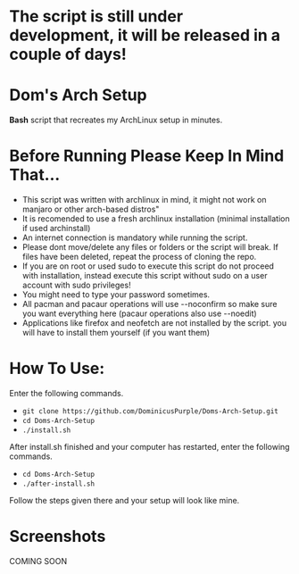 # The script is still under development, it will be released in a couple of days!
# Dom's **Arch** Setup
**Bash** script that recreates my ArchLinux setup in minutes.

# Before Running Please Keep In Mind That...
* This script was written with archlinux in mind, it might not work on manjaro or other arch-based distros"
* It is recomended to use a fresh archlinux installation (minimal installation if used archinstall)
* An internet connection is mandatory while running the script.
* Please dont move/delete any files or folders or the script will break. If files have been deleted, repeat the process of cloning the repo.
* If you are on root or used sudo to execute this script do not proceed with installation, instead execute this script without sudo on a user account with sudo privileges!
* You might need to type your password sometimes.
* All pacman and pacaur operations will use --noconfirm so make sure you want everything here (pacaur operations also use --noedit)
* Applications like firefox and neofetch are not installed by the script. you will have to install them yourself (if you want them)

# How To Use:
Enter the following commands.

* `git clone https://github.com/DominicusPurple/Doms-Arch-Setup.git`
* `cd Doms-Arch-Setup`
* `./install.sh`

After install.sh finished and your computer has restarted, enter the following commands.
* ``cd Doms-Arch-Setup``
* ``./after-install.sh``

Follow the steps given there and your setup will look like mine.

# Screenshots
COMING SOON
